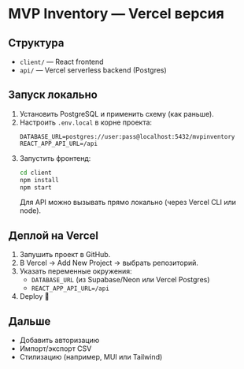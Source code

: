 # MVP Inventory — Vercel версия

## Структура
- `client/` — React frontend
- `api/` — Vercel serverless backend (Postgres)

## Запуск локально
1. Установить PostgreSQL и применить схему (как раньше).
2. Настроить `.env.local` в корне проекта:
   ```env
   DATABASE_URL=postgres://user:pass@localhost:5432/mvpinventory
   REACT_APP_API_URL=/api
   ```
3. Запустить фронтенд:
   ```bash
   cd client
   npm install
   npm start
   ```
   Для API можно вызывать прямо локально (через Vercel CLI или node).

## Деплой на Vercel
1. Запушить проект в GitHub.
2. В Vercel → Add New Project → выбрать репозиторий.
3. Указать переменные окружения:
   - `DATABASE_URL` (из Supabase/Neon или Vercel Postgres)
   - `REACT_APP_API_URL=/api`
4. Deploy 🚀

## Дальше
- Добавить авторизацию
- Импорт/экспорт CSV
- Стилизацию (например, MUI или Tailwind)
